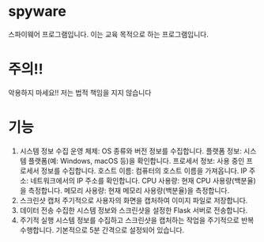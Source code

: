 # spyware
스파이웨어 프로그램입니다. 이는 교육 목적으로 하는 프로그램입니다.

# 주의!!
악용하지 마세요!! 저는 법적 책임을 지지 않습니다

# 기능
1. 시스템 정보 수집
운영 체제: OS 종류와 버전 정보를 수집합니다.
플랫폼 정보: 시스템 플랫폼(예: Windows, macOS 등)을 확인합니다.
프로세서 정보: 사용 중인 프로세서 정보를 수집합니다.
호스트 이름: 컴퓨터의 호스트 이름을 가져옵니다.
IP 주소: 네트워크에서의 IP 주소를 확인합니다.
CPU 사용량: 현재 CPU 사용량(백분율)을 측정합니다.
메모리 사용량: 현재 메모리 사용량(백분율)을 측정합니다.
2. 스크린샷 캡처
주기적으로 사용자의 화면을 캡처하여 이미지 파일로 저장합니다.
3. 데이터 전송
수집한 시스템 정보와 스크린샷을 설정한 Flask 서버로 전송합니다.
4. 주기적 실행
시스템 정보를 수집하고 스크린샷을 캡처하는 작업을 주기적으로 반복 수행합니다. 기본적으로 5분 간격으로 설정되어 있습니다.
